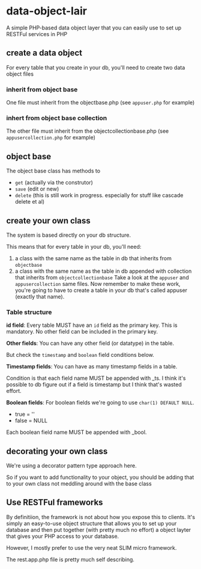 # data-object-lair
A simple PHP-based data object layer that you can easily use to set up RESTFul services in PHP
## create a data object
For every table that you create in your db, you'll need to create two data object files
### inherit from object base
One file must inherit from the objectbase.php (see `appuser.php` for example)
### inhert from object base collection
The other file must inherit from the objectcollectionbase.php (see `appusercollection.php` for example)

## object base
The object base class has methods to
* `get` (actually via the construtor)
* `save` (edit or new)
* `delete` (this is still work in progress. especially for stuff like cascade delete et al)

## create your own class
The system is based directly on your db structure.

This means that for every table in your db, you'll need:
1. a class with the same name as the table in db that inherits from `objectbase`
2. a class with the same name as the table in db appended with collection that inherits from `objectcollectionbase`
Take a look at the `appuser` and `appusercollection` same files. Now remember to make these work, you're going to have to create a table in your db that's called appuser (exactly that name).
### Table structure
**id field**: Every table MUST have an `id` field as the primary key. This is mandatory. No other field can be included in the primary key.

**Other fields**: You can have any other field (or datatype) in the table.

But check the `timestamp` and `boolean` field conditions below.

**Timestamp fields**: You can have as many timestamp fields in a table.

Condition is that each field name MUST be appended with _ts. I think it's possible to db figure out if a field is timestamp but I think that's wasted effort.

**Boolean fields**: For boolean fields we're going to use `char(1) DEFAULT NULL`.
* true = ''
* false = NULL

Each boolean field name MUST be appended with _bool.
## decorating your own class
We're using a decorator pattern type approach here.

So if you want to add functionality to your object, you should be adding that to your own class not meddling around with the base class

## Use RESTFul frameworks
By definitiion, the framework is not about how you expose this to clients. It's simply an easy-to-use object structure that allows you to set up your database and then put together (with pretty much no effort) a object layter that gives your PHP access to your database.

However, I mostly prefer to use the very neat SLIM micro framework.

The rest.app.php file is pretty much self describing.




